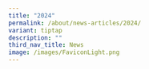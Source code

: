 ```yaml
---
title: "2024"
permalink: /about/news-articles/2024/
variant: tiptap
description: ""
third_nav_title: News
image: /images/FaviconLight.png
---
```

